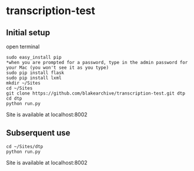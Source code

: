 # transcription-test

## Initial setup

open terminal
```
sudo easy_install pip
*when you are prompted for a password, type in the admin password for your Mac (you won't see it as you type)
sudo pip install flask
sudo pip install lxml
mkdir ~/Sites
cd ~/Sites
git clone https://github.com/blakearchive/transcription-test.git dtp
cd dtp
python run.py
```
Site is available at localhost:8002

## Subserquent use
```
cd ~/Sites/dtp
python run.py
```
Site is available at localhost:8002


